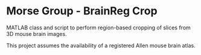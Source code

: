 # Morse Group - BrainReg Crop
MATLAB class and script to perform region-based cropping of slices from 3D mouse brain images. 

This project assumes the availability of a registered Allen mouse brain atlas.
